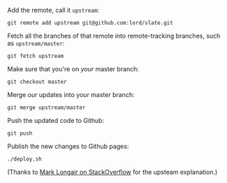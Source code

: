 Add the remote, call it `upstream`:

    git remote add upstream git@github.com:lord/slate.git

Fetch all the branches of that remote into remote-tracking branches, such as `upstream/master`:

    git fetch upstream

Make sure that you're on _your_ master branch:

    git checkout master

Merge _our_ updates into your master branch:

    git merge upstream/master

Push the updated code to Github:

    git push

Publish the new changes to Github pages:

    ./deploy.sh

(Thanks to [Mark Longair on StackOverflow](http://stackoverflow.com/questions/7244321/how-to-update-github-forked-repository) for the upsteam explanation.)